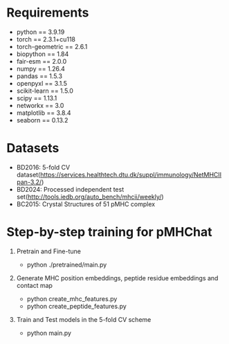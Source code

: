 
# Requirements
+ python == 3.9.19 
+ torch == 2.3.1+cu118
+ torch-geometric == 2.6.1
+ biopython == 1.84
+ fair-esm == 2.0.0
+ numpy == 1.26.4 
+ pandas == 1.5.3
+ openpyxl == 3.1.5
+ scikit-learn == 1.5.0 
+ scipy == 1.13.1
+ networkx == 3.0
+ matplotlib == 3.8.4 
+ seaborn == 0.13.2


# Datasets

+ BD2016: 5-fold CV dataset(https://services.healthtech.dtu.dk/suppl/immunology/NetMHCIIpan-3.2/)
+ BD2024: Processed independent test set(http://tools.iedb.org/auto_bench/mhcii/weekly/)
+ BC2015: Crystal Structures of 51 pMHC complex


# Step-by-step training for pMHChat 
1. Pretrain and Fine-tune
    + python ./pretrained/main.py 
    
    
2. Generate MHC position embeddings, peptide residue embeddings and contact map 
    + python create_mhc_features.py 
    + python create_peptide_features.py 

3. Train and Test models in the 5-fold CV scheme 
    + python main.py 












